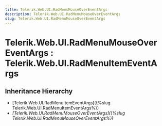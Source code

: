 ```yaml
---
title: Telerik.Web.UI.RadMenuMouseOverEventArgs
description: Telerik.Web.UI.RadMenuMouseOverEventArgs
slug: Telerik.Web.UI.RadMenuMouseOverEventArgs
---
```


# Telerik.Web.UI.RadMenuMouseOverEventArgs : Telerik.Web.UI.RadMenuItemEventArgs 

## Inheritance Hierarchy

* [Telerik.Web.UI.RadMenuItemEventArgs]({%slug Telerik.Web.UI.RadMenuItemEventArgs%})
* *[Telerik.Web.UI.RadMenuMouseOverEventArgs]({%slug Telerik.Web.UI.RadMenuMouseOverEventArgs%})*



